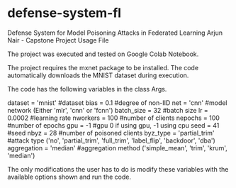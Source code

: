 # defense-system-fl
Defense System for Model Poisoning Attacks in Federated Learning
Arjun Nair - Capstone Project Usage File

The project was executed and tested on Google Colab Notebook.


The project requires the mxnet package to be installed.
The code automatically downloads the MNIST dataset during execution.

The code has the following variables in the class Args. 

dataset = 'mnist'            #dataset 
bias = 0.1                   #degree of non-IID 
net = 'cnn'                  #model network (Either 'mlr', 'cnn' or 'fcnn') 
batch_size = 32              #batch size 
lr = 0.0002                  #learning rate 
nworkers = 100               #number of clients 
nepochs = 100                #number of epochs 
gpu = -1                     #gpu 0 if using gpu, -1 using cpu 
seed = 41                    #seed 
nbyz = 28                    #number of poisoned clients 
byz_type = 'partial_trim'    #attack type ('no', 'partial_trim', 'full_trim', 'label_flip', 'backdoor', 'dba') 
aggregation = 'median'       #aggregation method ('simple_mean', 'trim', 'krum', 'median') 

The only modifications the user has to do is modify these variables with the available options shown and run the code. 
